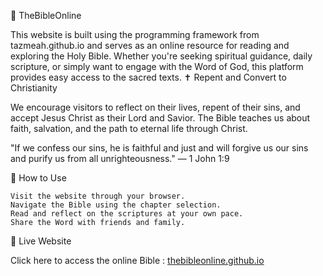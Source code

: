 📖 TheBibleOnline

This website is built using the programming framework from tazmeah.github.io and serves as an online resource for reading and exploring the Holy Bible. Whether you're seeking spiritual guidance, daily scripture, or simply want to engage with the Word of God, this platform provides easy access to the sacred texts.
✝️ Repent and Convert to Christianity

We encourage visitors to reflect on their lives, repent of their sins, and accept Jesus Christ as their Lord and Savior. The Bible teaches us about faith, salvation, and the path to eternal life through Christ.

"If we confess our sins, he is faithful and just and will forgive us our sins and purify us from all unrighteousness." — 1 John 1:9


📌 How to Use

    Visit the website through your browser.
    Navigate the Bible using the chapter selection.
    Read and reflect on the scriptures at your own pace.
    Share the Word with friends and family.


🚀 Live Website

Click here to access the online Bible : [thebibleonline.github.io](https://thebibleonline.github.io)
